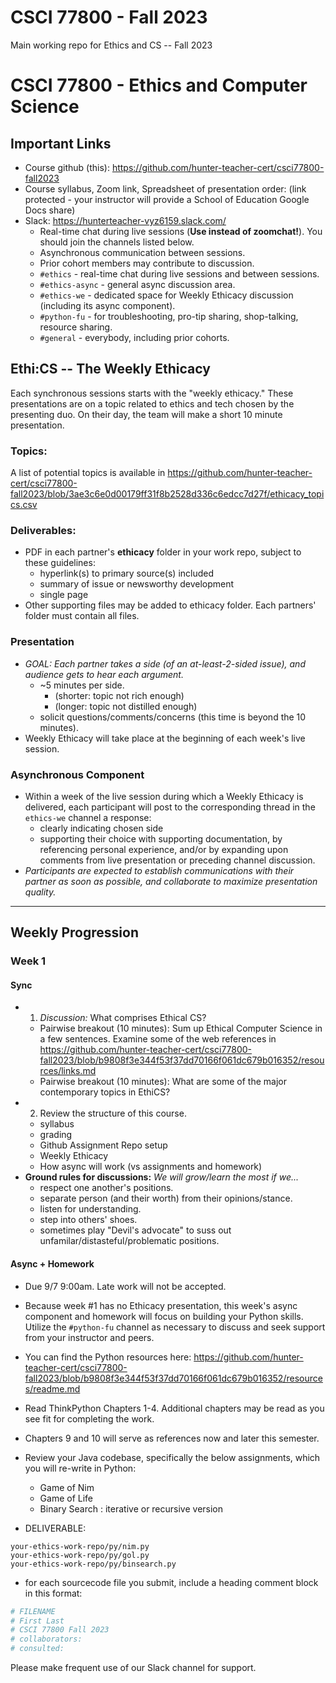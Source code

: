 # CSCI 77800 - Fall 2023
Main working repo for Ethics and CS -- Fall 2023

# CSCI 77800 - Ethics and Computer Science

## Important Links
- Course github (this): <https://github.com/hunter-teacher-cert/csci77800-fall2023>
- Course syllabus, Zoom link, Spreadsheet of presentation order: (link protected - your instructor will provide a School of Education Google Docs share)
- Slack: <https://hunterteacher-vyz6159.slack.com/>
  - Real-time chat during live sessions (__Use instead of zoomchat!__).  You should join the channels listed below.
  - Asynchronous communication between sessions.
  - Prior cohort members may contribute to discussion.
  - `#ethics` - real-time chat during live sessions and between sessions.
  - `#ethics-async` - general async discussion area.
  - `#ethics-we` - dedicated space for Weekly Ethicacy discussion (including its async component).
  - `#python-fu` - for troubleshooting, pro-tip sharing, shop-talking, resource sharing.
  - `#general` - everybody, including prior cohorts.


## Ethi:CS -- The Weekly Ethicacy
Each synchronous sessions starts with the "weekly ethicacy."  These presentations are on a topic related to ethics and tech chosen by the presenting duo.  On their day, the team will make a short 10 minute presentation.

### Topics:
A list of potential topics is available in <https://github.com/hunter-teacher-cert/csci77800-fall2023/blob/3ae3c6e0d00179ff31f8b2528d336c6edcc7d27f/ethicacy_topics.csv>

### Deliverables:
- PDF in each partner's **ethicacy** folder in your work repo, subject to these guidelines:
  - hyperlink(s) to primary source(s) included
  - summary of issue or newsworthy development
  - single page
- Other supporting files may be added to ethicacy folder. Each partners' folder must contain all files.

### Presentation
* _GOAL: Each partner takes a side (of an at-least-2-sided issue), and audience gets to hear each argument._
  - ~5 minutes per side.
    - (shorter: topic not rich enough)
    - (longer: topic not distilled enough)
  - solicit questions/comments/concerns (this time is beyond the 10 minutes).
* Weekly Ethicacy will take place at the beginning of each week's live session.

### Asynchronous Component
* Within a week of the live session during which a Weekly Ethicacy is delivered, each participant will post to the corresponding thread in the `ethics-we` channel a response:
  - clearly indicating chosen side
  - supporting their choice with supporting documentation, by referencing personal experience, and/or by expanding upon comments from live presentation or preceding channel discussion.
* _Participants are expected to establish communications with their partner as soon as possible, and collaborate to maximize presentation quality._

* * * 

## Weekly Progression

### Week 1
#### Sync
* 1. *Discussion:* What comprises Ethical CS?
  - Pairwise breakout (10 minutes): Sum up Ethical Computer Science in a few sentences.  Examine some of the web references in <https://github.com/hunter-teacher-cert/csci77800-fall2023/blob/b9808f3e344f53f37dd70166f061dc679b016352/resources/links.md>
  - Pairwise breakout (10 minutes): What are some of the major contemporary topics in EthiCS?
* 2. Review the structure of this course.
  - syllabus
  - grading
  - Github Assignment Repo setup
  - Weekly Ethicacy
  - How async will work (vs assignments and homework)
* **Ground rules for discussions:** _We will grow/learn the most if we..._
  - respect one another's positions.
  - separate person (and their worth) from their opinions/stance.
  - listen for understanding.
  - step into others' shoes.
  - sometimes play "Devil's advocate" to suss out unfamilar/distasteful/problematic positions.

#### Async + Homework
* Due 9/7 9:00am.  Late work will not be accepted.
* Because week #1 has no Ethicacy presentation, this week's async component and homework will focus on building your Python skills.  Utilize the `#python-fu` channel as necessary to discuss and seek support from your instructor and peers.
* You can find the Python resources here: <https://github.com/hunter-teacher-cert/csci77800-fall2023/blob/b9808f3e344f53f37dd70166f061dc679b016352/resources/readme.md>
* Read ThinkPython Chapters 1-4.  Additional chapters may be read as you see fit for completing the work.
* Chapters 9 and 10 will serve as references now and later this semester.
* Review your Java codebase, specifically the below assignments, which you will re-write in Python:
  - Game of Nim
  - Game of Life
  - Binary Search : iterative or recursive version

* DELIVERABLE:
```
your-ethics-work-repo/py/nim.py
your-ethics-work-repo/py/gol.py
your-ethics-work-repo/py/binsearch.py
```
  - for each sourcecode file you submit, include a heading comment block in this format:
  ```python
  # FILENAME
  # First Last
  # CSCI 77800 Fall 2023
  # collaborators: 
  # consulted: 
  ```

Please make frequent use of our Slack channel for support.
